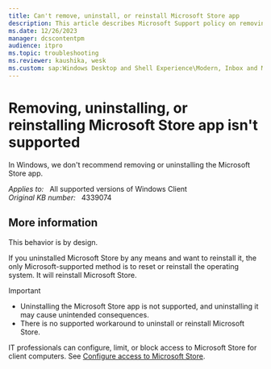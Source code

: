 ```yaml
---
title: Can't remove, uninstall, or reinstall Microsoft Store app
description: This article describes Microsoft Support policy on removing or uninstalling Microsoft Store App from Windows 10 devices.
ms.date: 12/26/2023
manager: dcscontentpm
audience: itpro
ms.topic: troubleshooting
ms.reviewer: kaushika, wesk
ms.custom: sap:Windows Desktop and Shell Experience\Modern, Inbox and Microsoft Store Apps, csstroubleshoot
---
```

# Removing, uninstalling, or reinstalling Microsoft Store app isn't supported

In Windows, we don't recommend removing or uninstalling the Microsoft Store app.

_Applies to:_ &nbsp; All supported versions of Windows Client  
_Original KB number:_ &nbsp; 4339074

## More information

This behavior is by design.

If you uninstalled Microsoft Store by any means and want to reinstall it, the only Microsoft-supported method is to reset or reinstall the operating system. It will reinstall Microsoft Store.

> [!IMPORTANT]
>
> - Uninstalling the Microsoft Store app is not supported, and uninstalling it may cause unintended consequences.
> - There is no supported workaround to uninstall or reinstall Microsoft Store.

 IT professionals can configure, limit, or block access to Microsoft Store for client computers. See [Configure access to Microsoft Store](/windows/configuration/stop-employees-from-using-microsoft-store).
